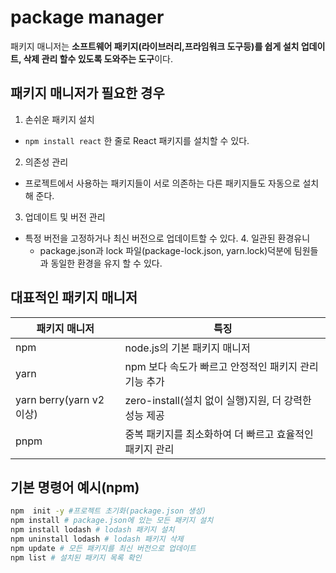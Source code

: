 # package manager

패키지 매니저는 **소프트웨어 패키지(라이브러리,프라임워크 도구등)를 쉽게 설치 업데이트, 삭제 관리 할수 있도록 도와주는 도구**이다.

## 패키지 매니저가 필요한 경우

1. 손쉬운 패키지 설치

- `npm install react` 한 줄로 React 패키지를 설치할 수 있다.

2. 의존성 관리

- 프로젝트에서 사용하는 패키지들이 서로 의존하는 다른 패키지들도 자동으로 설치해 준다.

3. 업데이트 및 버전 관리

- 특정 버전을 고정하거나 최신 버전으로 업데이트할 수 있다. 4. 일관된 환경유니
  - package.json과 lock 파일(package-lock.json, yarn.lock)덕분에 팀원들과 동일한 환경을 유지 할 수 있다.

## 대표적인 패키지 매니저

| 패키지 매니저            | 특징                                                    |
| ------------------------ | ------------------------------------------------------- |
| npm                      | node.js의 기본 패키지 매니저                            |
| yarn                     | npm 보다 속도가 빠르고 안정적인 패키지 관리 기능 추가   |
| yarn berry(yarn v2 이상) | zero-install(설치 없이 실행)지원, 더 강력한 성능 제공   |
| pnpm                     | 중복 패키지를 최소화하여 더 빠르고 효율적인 패키지 관리 |

## 기본 명령어 예시(npm)

```bash
npm  init -y #프로젝트 초기화(package.json 생성)
npm install # package.json에 있는 모든 패키지 설치
npm install lodash # lodash 패키지 설치
npm uninstall lodash # lodash 패키지 삭제
npm update # 모든 패키지를 최신 버전으로 업데이트
npm list # 설치된 패키지 목록 확인
```
